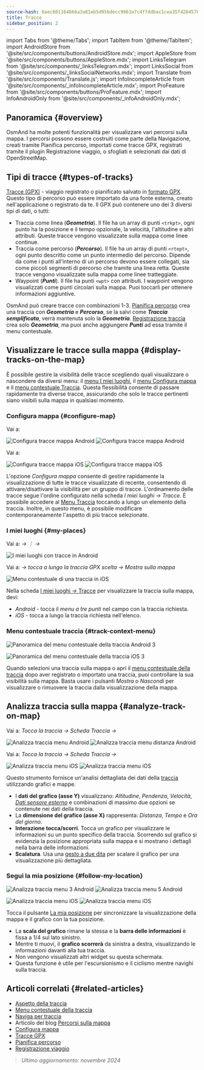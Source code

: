 ```yaml
---
source-hash: 6aec601164666a3a81eb5d95bdecc9963a7c4f7ddbac1cea35f42845786713b8
title: Tracce
sidebar_position: 2
---
```

import Tabs from '@theme/Tabs';
import TabItem from '@theme/TabItem';
import AndroidStore from '@site/src/components/buttons/AndroidStore.mdx';
import AppleStore from '@site/src/components/buttons/AppleStore.mdx';
import LinksTelegram from '@site/src/components/_linksTelegram.mdx';
import LinksSocial from '@site/src/components/_linksSocialNetworks.mdx';
import Translate from '@site/src/components/Translate.js';
import InfoIncompleteArticle from '@site/src/components/_infoIncompleteArticle.mdx';
import ProFeature from '@site/src/components/buttons/ProFeature.mdx';
import InfoAndroidOnly from '@site/src/components/_infoAndroidOnly.mdx';



## Panoramica {#overview}

OsmAnd ha molte potenti funzionalità per visualizzare vari percorsi sulla mappa. I percorsi possono essere costruiti come parte della Navigazione, creati tramite Pianifica percorso, importati come tracce GPX, registrati tramite il plugin Registrazione viaggio, o sfogliati e selezionati dai dati di OpenStreetMap.


## Tipi di tracce {#types-of-tracks}

[Tracce (GPX)](#display-tracks-on-the-map) - viaggio registrato o pianificato salvato in [formato GPX](https://en.wikipedia.org/wiki/GPS_Exchange_Format). Questo tipo di percorso può essere importato da una fonte esterna, creato nell'applicazione o registrato da te. Il GPX può contenere uno dei 3 diversi tipi di dati, o tutti:

- Traccia come linea (***Geometria***). Il file ha un array di punti ```<trkpt>```, ogni punto ha la posizione e il tempo opzionale, la velocità, l'altitudine e altri attributi. Queste tracce vengono visualizzate sulla mappa come linee continue.
- Traccia come percorso (***Percorso***). Il file ha un array di punti ```<rtept>```, ogni punto descritto come un punto intermedio del percorso. Dipende da come i punti all'interno di un percorso devono essere collegati, sia come piccoli segmenti di percorso che tramite una linea retta. Queste tracce vengono visualizzate sulla mappa come linee tratteggiate.
- Waypoint (***Punti***). Il file ha punti ```<wpt>``` con attributi. I waypoint vengono visualizzati come punti circolari sulla mappa. Puoi toccarli per ottenere informazioni aggiuntive.

OsmAnd può creare tracce con combinazioni 1-3. [Pianifica percorso](../../plan-route/create-route.md) crea una traccia con ***Geometria*** e ***Percorso***, se la salvi come ***Traccia semplificata***, verrà mantenuta solo la ***Geometria***. [Registrazione traccia](../../plugins/trip-recording.md#new-track-recording) crea solo ***Geometria***, ma puoi anche aggiungere ***Punti*** ad essa tramite il menu contestuale.


## Visualizzare le tracce sulla mappa {#display-tracks-on-the-map}

È possibile gestire la visibilità delle tracce scegliendo quali visualizzare o nascondere da diversi menu: il [menu I miei luoghi](#my-places), il [menu Configura mappa](#configure-map) e il [menu contestuale Traccia](#track-context-menu). Questa flessibilità consente di passare rapidamente tra diverse tracce, assicurando che solo le tracce pertinenti siano visibili sulla mappa in qualsiasi momento.

### Configura mappa {#configure-map}

<Tabs groupId="operating-systems" queryString="current-os">

<TabItem value="android" label="Android">

Vai a: *<Translate android="true" ids="shared_string_menu,configure_map,shared_string_show,show_gpx"/>*

![Configura tracce mappa Android](@site/static/img/map/tracks_and_routes/tracks_and_routes_display_1_andr.png)   ![Configura tracce mappa Android](@site/static/img/map/tracks_and_routes/tracks_and_routes_display_andr.png)  

</TabItem>

<TabItem value="ios" label="iOS">

Vai a: *<Translate ios="true" ids="shared_string_menu,configure_map,shared_string_gpx_tracks"/>*

![Configura tracce mappa iOS](@site/static/img/personal/tracks/follow_track_1_ios.png)  ![Configura tracce mappa iOS](@site/static/img/personal/tracks/configure_map_track_menu_ios.png)

</TabItem>

</Tabs>

L'opzione *Configura mappa* consente di gestire rapidamente la visualizzazione di tutte le tracce visualizzate di recente, consentendo di attivare/disattivare la visibilità per un gruppo di tracce. L'ordinamento delle tracce segue l'ordine configurato nella scheda *I miei luoghi → Tracce*. È possibile accedere al [Menu Traccia](../../personal/tracks/manage-tracks.md#track-menu) toccando a lungo un elemento della traccia. Inoltre, in questo menu, è possibile modificare contemporaneamente l'aspetto di più tracce selezionate.

### I miei luoghi {#my-places}

<Tabs groupId="operating-systems" queryString="current-os">

<TabItem value="android" label="Android">

Vai a: *<Translate android="true" ids="shared_string_menu,shared_string_my_places,shared_string_gpx_files"/> → &#8942; → <Translate android="true" ids="shared_string_show_on_map"/>*

![I miei luoghi con tracce in Android](@site/static/img/personal/tracks/one_track_menu_andr.png)

</TabItem>

<TabItem value="ios" label="iOS">

Vai a: *<Translate ios="true" ids="shared_string_menu,shared_string_my_places,shared_string_gpx_tracks"/> → tocca a lungo la traccia GPX scelta → Mostra sulla mappa*

![Menu contestuale di una traccia in iOS](@site/static/img/personal/tracks/one_track_menu_ios.png)

</TabItem>

</Tabs>

Nella scheda [I miei luoghi *→* Tracce](../../personal/tracks/manage-tracks.md#manage-tracks) per visualizzare la traccia sulla mappa, devi:

- *Android* - tocca il *menu a tre punti* nel campo con la traccia richiesta.
- *iOS* - tocca a lungo la traccia richiesta nell'elenco.


### Menu contestuale traccia {#track-context-menu}

<Tabs groupId="operating-systems" queryString="current-os">

<TabItem value="android" label="Android">

![Panoramica del menu contestuale della traccia Android 3](@site/static/img/personal/tracks/track_context_overview_andr_3.png)

</TabItem>

<TabItem value="ios" label="iOS">

![Panoramica del menu contestuale della traccia iOS 3](@site/static/img/personal/tracks/track_context_overview_ios_3.png)

</TabItem>

</Tabs>

Quando selezioni una traccia sulla mappa o apri il [menu contestuale della traccia](./track-context-menu.md) dopo aver registrato o importato una traccia, puoi controllare la sua visibilità sulla mappa. Basta usare i pulsanti *Mostra* o *Nascondi* per visualizzare o rimuovere la traccia dalla visualizzazione della mappa.


## Analizza traccia sulla mappa {#analyze-track-on-map}

<Tabs groupId="operating-systems" queryString="current-os">

<TabItem value="android" label="Android">

Vai a: *Tocca la traccia → Scheda Traccia → <Translate android="true" ids="analyze_on_map"/>*  

![Analizza traccia menu Android](@site/static/img/personal/tracks/analyze_track_on_map_andr.png)    ![Analizza traccia menu distanza Android](@site/static/img/personal/tracks/analyze_track_on_map_distance_andr.png)

</TabItem>

<TabItem value="ios" label="iOS">

Vai a: *Tocca la traccia → Scheda Traccia → <Translate ios="true" ids="analyze_on_map"/>*  

![Analizza traccia menu iOS](@site/static/img/personal/tracks/track_analyze_ios.png)  ![Analizza traccia menu iOS ](@site/static/img/personal/tracks/track_analyze_on_map_ios.png)

</TabItem>

</Tabs>

Questo strumento fornisce un'analisi dettagliata dei dati della [traccia](../../map/tracks/track-context-menu.md#options) utilizzando grafici e mappe.

- I **dati del grafico (asse Y)** visualizzano: *Altitudine*, *Pendenza*, *Velocità*, [*Dati sensore esterno*](../../plugins/external-sensors.md) e combinazioni di massimo due opzioni se contenute nei dati della traccia.
- La **dimensione del grafico (asse X)** rappresenta: *Distanza*, *Tempo* e *Ora del giorno*.
- **Interazione tocca/scorri**. Tocca un grafico per visualizzare le informazioni su un punto specifico della traccia. Scorrendo sul grafico si evidenzia la posizione appropriata sulla mappa e si mostrano i dettagli nella barra delle informazioni.
- **Scalatura**. Usa una [gesto a due dita](../../map/interact-with-map.md#gestures) per scalare il grafico per una visualizzazione più dettagliata.


### Segui la mia posizione {#follow-my-location}

<Tabs groupId="operating-systems" queryString="current-os">

<TabItem value="android" label="Android">

![Analizza traccia menu 3 Android](@site/static/img/personal/tracks/track_analyze_on_map_3_android.png) ![Analizza traccia menu 5 Android](@site/static/img/personal/tracks/track_analyze_on_map_5_android.png)

</TabItem>

<TabItem value="ios" label="iOS">

![Analizza traccia menu iOS](@site/static/img/personal/tracks/track_follow_my_location_3_ios.png)  ![Analizza traccia menu iOS ](@site/static/img/personal/tracks/track_follow_my_location_4_ios.png)

</TabItem>

</Tabs>

Tocca il pulsante [La mia posizione](../../map/interact-with-map.md#my-location-and-zoom) per sincronizzare la visualizzazione della mappa e il grafico con la tua posizione.

- La **scala del grafico** rimane la stessa e la **barra delle informazioni** è fissa a 1/4 sul lato sinistro.
- Mentre ti muovi, il **grafico scorrerà** da sinistra a destra, visualizzando le informazioni davanti alla tua traccia.
- Non vengono visualizzati altri widget su questa schermata.
- Questa funzione è utile per l'escursionismo e il ciclismo mentre navighi sulla traccia.  


## Articoli correlati {#related-articles}

- [Aspetto della traccia](./appearance.md)
- [Menu contestuale della traccia](./track-context-menu.md)
- [Naviga per traccia](../../navigation/setup/gpx-navigation.md)
- Articolo del blog [Percorsi sulla mappa](https://docs.osmand.net/blog/routes)
- [Configura mappa](../../map/configure-map-menu.md)  
- [Tracce GPX](../../personal/tracks/index.md)  
- [Pianifica percorso](../../plan-route/index.md)  
- [Registrazione viaggio](../../plugins/trip-recording.md)

> *Ultimo aggiornamento: novembre 2024*